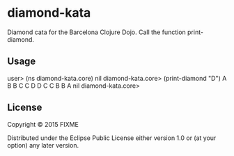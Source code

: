 # diamond-kata

Diamond cata for the Barcelona Clojure Dojo. Call the function
print-diamond.


## Usage

user> (ns diamond-kata.core)
nil
diamond-kata.core> (print-diamond "D")
   A 
  B B 
 C   C 
D     D
 C   C 
  B B
   A 
nil
diamond-kata.core> 

## License

Copyright © 2015 FIXME

Distributed under the Eclipse Public License either version 1.0 or (at
your option) any later version.

